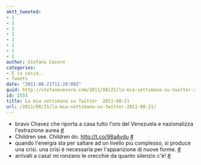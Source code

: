 ```yaml
---
aktt_tweeted:
- 1
- 1
- 1
- 1
- 1
- 1
- 1
- 1
author: Stefano Cecere
categories:
- E io cecio..
- Tweets
date: "2011-08-21T11:20:00Z"
guid: http://stefanocecere.com/2011/08/21/la-mia-settimana-su-twitter-2011-08-21/
id: 2555
title: La mia settimana su Twitter  2011-08-21
url: /2011/08/21/la-mia-settimana-su-twitter-2011-08-21/
---
```


<ul class="aktt_tweet_digest">
  <li>
    bravo Chavez che riporta a casa tutto l'oro del Venezuela e nazionalizza l'estrazione aurea <a href="http://twitter.com/StefanoCecere/statuses/105008769813069824" class="aktt_tweet_time">#</a>
  </li>
  <li>
    Children see. Children do. <a href="http://t.co/98aAvdu" rel="nofollow">http://t.co/98aAvdu</a> <a href="http://twitter.com/StefanoCecere/statuses/104496521017442304" class="aktt_tweet_time">#</a>
  </li>
  <li>
    quando l'energia sta per saltare ad un livello più complesso, si produce una crisi. una crisi è necessaria per l'apparizione di nuove forme. <a href="http://twitter.com/StefanoCecere/statuses/104284544789782531" class="aktt_tweet_time">#</a>
  </li>
  <li>
    arrivati a casa! mi ronzano le orecchie da quanto silenzio c'è! <a href="http://twitter.com/StefanoCecere/statuses/103855686697496576" class="aktt_tweet_time">#</a>
  </li>
</ul>